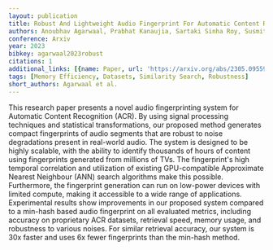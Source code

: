 ```yaml
---
layout: publication
title: Robust And Lightweight Audio Fingerprint For Automatic Content Recognition
authors: Anoubhav Agarwaal, Prabhat Kanaujia, Sartaki Sinha Roy, Susmita Ghose
conference: Arxiv
year: 2023
bibkey: agarwaal2023robust
citations: 1
additional_links: [{name: Paper, url: 'https://arxiv.org/abs/2305.09559'}]
tags: [Memory Efficiency, Datasets, Similarity Search, Robustness]
short_authors: Agarwaal et al.
---
```

This research paper presents a novel audio fingerprinting system for
Automatic Content Recognition (ACR). By using signal processing techniques and
statistical transformations, our proposed method generates compact fingerprints
of audio segments that are robust to noise degradations present in real-world
audio. The system is designed to be highly scalable, with the ability to
identify thousands of hours of content using fingerprints generated from
millions of TVs. The fingerprint's high temporal correlation and utilization of
existing GPU-compatible Approximate Nearest Neighbour (ANN) search algorithms
make this possible. Furthermore, the fingerprint generation can run on
low-power devices with limited compute, making it accessible to a wide range of
applications. Experimental results show improvements in our proposed system
compared to a min-hash based audio fingerprint on all evaluated metrics,
including accuracy on proprietary ACR datasets, retrieval speed, memory usage,
and robustness to various noises. For similar retrieval accuracy, our system is
30x faster and uses 6x fewer fingerprints than the min-hash method.
